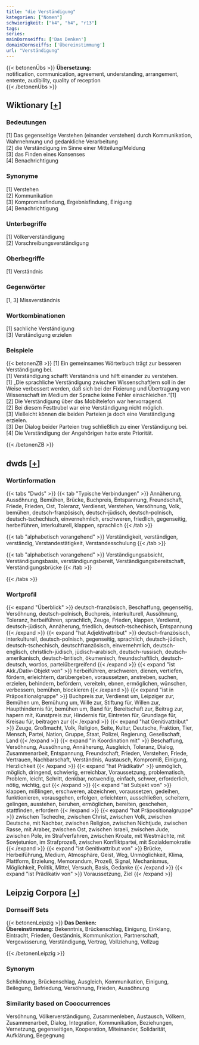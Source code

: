 ```yaml
---
title: "die Verständigung"
kategorien: ["Nomen"]
schwierigkeit: ["k4", "h4", "r13"]
tags:
series:
mainDornseiffs: ['Das Denken']
domainDornseiffs: ['Übereinstimmung']
url: "Verständigung"
---
```


{{< betonenÜbs >}}
**Übersetzung:**  
notification, communication, agreement, understanding, arrangement, entente, audibility, quality of reception  
{{< /betonenÜbs >}}

## Wiktionary [[+](https://de.wiktionary.org/wiki/Verständigung)]

### Bedeutungen
[1] Das gegenseitige Verstehen (einander verstehen) durch Kommunikation, Wahrnehmung und gedankliche Verarbeitung  
[2] die Verständigung im Sinne einer Mitteilung/Meldung  
[3] das Finden eines Konsenses  
[4] Benachrichtigung  

### Synonyme
[1] Verstehen  
[2] Kommunikation  
[3] Kompromissfindung, Ergebnisfindung, Einigung  
[4] Benachrichtigung  

### Unterbegriffe
[1] Völkerverständigung  
[2] Vorschreibungsverständigung  

### Oberbegriffe
[1] Verständnis  

### Gegenwörter
[1, 3] Missverständnis  

### Wortkombinationen
[1] sachliche Verständigung  
[3] Verständigung erzielen  

### Beispiele
{{< betonenZB >}}
[1] Ein gemeinsames Wörterbuch trägt zur besseren Verständigung bei.  
[1] Verständigung schafft Verständnis und hilft einander zu verstehen.  
[1] „Die sprachliche Verständigung zwischen Wissenschaftlern soll in der Weise verbessert werden, daß sich bei der Fixierung und Übertragung von Wissenschaft im Medium der Sprache keine Fehler einschleichen.“[1]  
[2] Die Verständigung über das Mobiltelefon war hervorragend.  
[2] Bei diesem Festtrubel war eine Verständigung nicht möglich.  
[3] Vielleicht können die beiden Parteien ja doch eine Verständigung erzielen.  
[3] Der Dialog beider Parteien trug schließlich zu einer Verständigung bei.  
[4] Die Verständigung der Angehörigen hatte erste Priorität.  

{{< /betonenZB >}}


## dwds [[+](https://www.dwds.de/wb/Verständigung)]

### Wortinformation
{{< tabs "Dwds" >}}
{{< tab "Typische Verbindungen" >}}
Annäherung, Aussöhnung, Bemühen, Brücke, Buchpreis, Entspannung, Freundschaft, Friede, Frieden, Ost, Toleranz, Verdienst, Verstehen, Versöhnung, Volk, bemühen, deutsch-französisch, deutsch-jüdisch, deutsch-polnisch, deutsch-tschechisch, einvernehmlich, erschweren, friedlich, gegenseitig, herbeiführen, interkulturell, klappen, sprachlich
{{< /tab >}}

{{< tab "alphabetisch vorangehend" >}}
Verständigkeit, verständigen, verständig, Verstandestätigkeit, Verstandesschulung
{{< /tab >}}

{{< tab "alphabetisch vorangehend" >}}
Verständigungsabsicht, Verständigungsbasis, verständigungsbereit, Verständigungsbereitschaft, Verständigungsbrücke
{{< /tab >}}

{{< /tabs >}}

### Wortprofil
{{< expand "Überblick" >}} deutsch-französisch, Beschaffung, gegenseitig, Versöhnung, deutsch-polnisch, Buchpreis, interkulturell, Aussöhnung, Toleranz, herbeiführen, sprachlich, Zeuge, Frieden, klappen, Verdienst, deutsch-jüdisch, Annäherung, friedlich, deutsch-tschechisch, Entspannung {{< /expand >}}
{{< expand "hat Adjektivattribut" >}} deutsch-französisch, interkulturell, deutsch-polnisch, gegenseitig, sprachlich, deutsch-jüdisch, deutsch-tschechisch, deutschfranzösisch, einvernehmlich, deutsch-englisch, christlich-jüdisch, jüdisch-arabisch, deutsch-russisch, deutsch-amerikanisch, deutsch-britisch, ökumenisch, freundschaftlich, deutsch-deutsch, wortlos, parteiübergreifend {{< /expand >}}
{{< expand "ist Akk./Dativ-Objekt von" >}} herbeiführen, erschweren, dienen, vertiefen, fördern, erleichtern, darübergeben, voraussetzen, anstreben, suchen, erzielen, behindern, befördern, vereiteln, ebnen, ermöglichen, wünschen, verbessern, bemühen, blockieren {{< /expand >}}
{{< expand "ist in Präpositionalgruppe" >}} Buchpreis zur, Verdienst um, Leipziger zur, Bemühen um, Bemühung um, Wille zur, Stiftung für, Willen zur, Haupthindernis für, bemühen um, Band für, Bereitschaft zur, Beitrag zur, hapern mit, Kunstpreis zur, Hindernis für, Eintreten für, Grundlage für, Kreisau für, beitragen zur {{< /expand >}}
{{< expand "hat Genitivattribut" >}} Zeuge, Großmacht, Volk, Religion, Seite, Kultur, Deutsche, Fraktion, Tier, Mensch, Partei, Nation, Gruppe, Staat, Polizei, Regierung, Gesellschaft, Land {{< /expand >}}
{{< expand "in Koordination mit" >}} Beschaffung, Versöhnung, Aussöhnung, Annäherung, Ausgleich, Toleranz, Dialog, Zusammenarbeit, Entspannung, Freundschaft, Frieden, Verstehen, Friede, Vertrauen, Nachbarschaft, Verständnis, Austausch, Kompromiß, Einigung, Herzlichkeit {{< /expand >}}
{{< expand "hat Prädikativ" >}} unmöglich, möglich, dringend, schwierig, erreichbar, Voraussetzung, problematisch, Problem, leicht, Schritt, denkbar, notwendig, einfach, schwer, erforderlich, nötig, wichtig, gut {{< /expand >}}
{{< expand "ist Subjekt von" >}} klappen, mißlingen, erschweren, abzeichnen, voraussetzen, gedeihen, funktionieren, vorausgehen, erfolgen, erleichtern, ausschließen, scheitern, gelingen, ausstehen, beruhen, ermöglichen, bereiten, geschehen, stattfinden, erfordern {{< /expand >}}
{{< expand "hat Präpositionalgruppe" >}} zwischen Tscheche, zwischen Christ, zwischen Volk, zwischen Deutsche, mit Nachbar, zwischen Religion, zwischen Nichtjude, zwischen Rasse, mit Araber, zwischen Ost, zwischen Israeli, zwischen Jude, zwischen Pole, im Strafverfahren, zwischen Kroate, mit Westmächte, mit Sowjetunion, im Strafprozeß, zwischen Konfliktpartei, mit Sozialdemokratie {{< /expand >}}
{{< expand "ist Genitivattribut von" >}} Brücke, Herbeiführung, Medium, Atmosphäre, Geist, Weg, Unmöglichkeit, Klima, Plattform, Erzielung, Memorandum, Prozeß, Signal, Mechanismus, Möglichkeit, Politik, Mittel, Versuch, Basis, Gedanke {{< /expand >}}
{{< expand "ist Prädikativ von" >}} Voraussetzung, Ziel {{< /expand >}}

## Leipzig Corpora [[+](https://corpora.uni-leipzig.de/en/res?word=Verständigung&corpusId=deu_newscrawl-public_2018)]

### Dornseiff Sets
{{< betonenLeipzig >}}
**Das Denken:**  
**Übereinstimmung:** Bekenntnis, Brückenschlag, Einigung, Einklang, Eintracht, Frieden, Geständnis, Kommunikation, Partnerschaft, Vergewisserung, Verständigung, Vertrag, Vollziehung, Vollzug  

{{< /betonenLeipzig >}}

### Synonym
Schlichtung, Brückenschlag, Ausgleich, Kommunikation, Einigung, Beilegung, Befriedung, Versöhnung, Frieden, Aussöhnung


### Similarity based on Cooccurrences
Versöhnung, Völkerverständigung, Zusammenleben, Austausch, Völkern, Zusammenarbeit, Dialog, Integration, Kommunikation, Beziehungen, Vernetzung, gegenseitigen, Kooperation, Miteinander, Solidarität, Aufklärung, Begegnung


